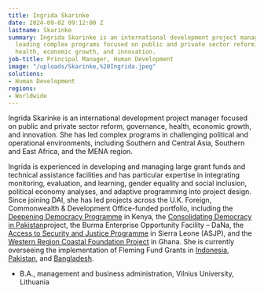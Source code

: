 ```yaml
---
title: Ingrida Skarinke
date: 2024-09-02 09:12:00 Z
lastname: Skarinke
summary: Ingrida Skarinke is an international development project manager with experience
  leading complex programs focused on public and private sector reform, governance,
  health, economic growth, and innovation.
job-title: Principal Manager, Human Development
image: "/uploads/Skarinke,%20Ingrida.jpeg"
solutions:
- Human Development
regions:
- Worldwide
---
```


Ingrida Skarinke is an international development project manager focused on public and private sector reform, governance, health, economic growth, and innovation. She has led complex programs in challenging political and operational environments, including Southern and Central Asia, Southern and East Africa, and the MENA region. 

Ingrida is experienced in developing and managing large grant funds and technical assistance facilities and has particular expertise in integrating monitoring, evaluation, and learning, gender equality and social inclusion, political economy analyses, and adaptive programming into project design. Since joining DAI, she has led projects across the U.K. Foreign, Commonwealth & Development Office-funded portfolio, including the [Deepening Democracy Programme](https://www.dai.com/our-work/projects/kenya-deepening-democracy-programme-ddp) in Kenya, the [Consolidating Democracy in Pakistan](https://www.dai.com/our-work/projects/pakistan-consolidating-democracy-in-pakistan-cdip)project, the Burma Enterprise Opportunity Facility – DaNa, the [Access to Security and Justice Programme](https://www.dai.com/our-work/projects/sierra-leone-access-security-and-justice-programme-asjp) in Sierra Leone (ASJP), and the [Western Region Coastal Foundation Project](https://www.dai.com/our-work/projects/ghana-western-region-coastal-foundation-wcrf) in Ghana. She is currently overseeing the implementation of Fleming Fund Grants in [Indonesia](https://www.dai.com/our-work/projects/indonesia-fleming-fund), [Pakistan](https://www.dai.com/our-work/projects/pakistan-fleming-fund), and [Bangladesh](https://www.dai.com/our-work/projects/bangladesh-fleming-fund).

* B.A., management and business administration, Vilnius University, Lithuania
